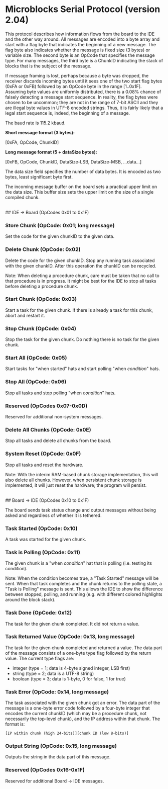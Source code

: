# Microblocks Serial Protocol (version 2.04)

This protocol describes how information flows from the
board to the IDE and the other way around. All messages
are encoded into a byte array and start with a flag
byte that indicates the beginning of a new message. The
flag byte also indicates whether the message is fixed size
(3 bytes) or variable size. The second byte is an OpCode that
specifies the message type. For many messages, the third
byte is a ChunkID indicating the stack of blocks that is
the subject of the message.

If message framing is lost, perhaps because a byte was dropped,
the receiver discards incoming bytes until it sees one of the two
start flag bytes (0xFA or 0xFB) followed by an OpCode byte in
the range [1..0x1F]. Assuming byte values are uniformly distributed,
there is a 0.08% chance of falsely detecting a message start sequence.
In reality, the flag bytes were chosen to be uncommon; they are
not in the range of 7-bit ASCII and they are illegal byte values
in UTF-8 encoded strings. Thus, it is fairly likely that a legal
start sequence is, indeed, the beginning of a message.

The baud rate is 115.2 kbaud.

**Short message format (3 bytes):**

[0xFA, OpCode, ChunkID]

**Long message format (5 + dataSize bytes):**

[0xFB, OpCode, ChunkID, DataSize-LSB, DataSize-MSB, ...data...]

The data size field specifies the number of data bytes. It is encoded as two bytes, least significant byte first.

The incoming message buffer on the board sets a practical upper
limit on the data size. This buffer size sets the upper limit on the size of a single compiled chunk.

<br>
## IDE → Board (OpCodes 0x01 to 0x1F)

### Store Chunk (OpCode: 0x01; long message)

Set the code for the given chunkID to the given data.

### Delete Chunk (OpCode: 0x02)

Delete the code for the given chunkID. Stop any running
task associated with the given chunkID. After this operation
the chunkID can be recycled.

Note: When deleting a procedure chunk, care must be taken
that no call to that procedure is in progress. It might
be best for the IDE to stop all tasks before
deleting a procedure chunk.

### Start Chunk (OpCode: 0x03)

Start a task for the given chunk. If there is already a task
for this chunk, abort and restart it.

### Stop Chunk (OpCode: 0x04)

Stop the task for the given chunk. Do nothing there is no task
for the given chunk.

### Start All (OpCode: 0x05)

Start tasks for "when started" hats and start polling
"when *condition*" hats.

### Stop All (OpCode: 0x06)

Stop all tasks and stop polling "when *condition*" hats.

### Reserved (OpCodes 0x07-0x0D)

Reserved for additional non-system messages.

### Delete All Chunks (OpCode: 0x0E)

Stop all tasks and delete all chunks from the board.

### System Reset (OpCode: 0x0F)

Stop all tasks and reset the hardware.

Note: With the interim RAM-based chunk storage
implementation, this will also delete all chunks.
However, when persistent chunk storage is
implemented, it will just reset the hardware;
the program will persist.

<br>
## Board → IDE (OpCodes 0x10 to 0x1F)

The board sends task status change and output messages
without being asked and regardless of whether it is tethered.

### Task Started (OpCode: 0x10)

A task was started for the given chunk.

### Task is Polling (OpCode: 0x11)

The given chunk is a "when *condition*" hat that is
polling (i.e. testing its condition).

Note: When the condition becomes true, a "Task Started"
message will be sent. When that task completes and the
chunk returns to the polling state, a "Task is Polling"
message is sent. This allows the IDE to show the difference
between stopped, polling, and running (e.g. with different
colored highlights around the block stack).

### Task Done (OpCode: 0x12)

The task for the given chunk completed. It did not return a value.

### Task Returned Value (OpCode: 0x13, long message)

The task for the given chunk completed and returned a value.
The data part of the message consists of a one-byte type flag
followed by the return value. The current type flags are:

  * integer (type = 1; data is 4-byte signed integer, LSB first)
  * string (type = 2; data is a UTF-8 string)
  * boolean (type = 3; data is 1-byte, 0 for false, 1 for true)

### Task Error (OpCode: 0x14, long message)

The task associated with the given chunk got an error.
The data part of the message is a one-byte error code followed
by a four-byte integer that encodes the current chunkID (which
may be a procedure chunk, not necessarily the top-level chunk),
and the IP address within that chunk. The format is:

	[IP within chunk (high 24-bits)][chunk ID (low 8-bits)]

### Output String (OpCode: 0x15, long message)

Outputs the string in the data part of this message.

### Reserved (OpCodes 0x16-0x1F)

Reserved for additional Board → IDE messages.
